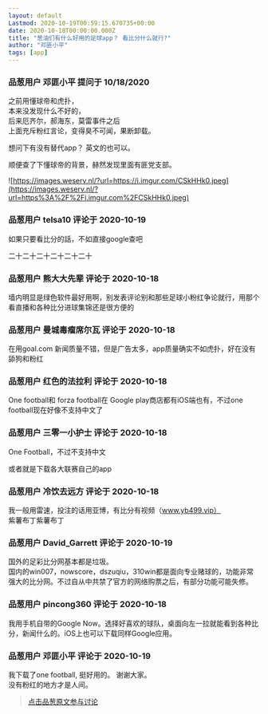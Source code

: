 ```yaml
---
layout: default
Lastmod: 2020-10-19T00:59:15.670735+00:00
date: 2020-10-18T00:00:00.000Z
title: "葱油们有什么好用的足球app？ 看比分什么就行?"
author: "邓匪小平"
tags: [app]
---
```



### 品葱用户 **邓匪小平** 提问于 10/18/2020
    
之前用懂球帝和虎扑，  
本来没发现什么不好的，  
后来厄齐尔，郝海东，莫雷事件之后  
上面充斥粉红言论，变得臭不可闻，果断卸载。  
  
想问下有没有替代app？ 英文的也可以。  
  
顺便查了下懂球帝的背景，赫然发现里面有匪党支部。  
  
![https://images.weserv.nl/?url=https://i.imgur.com/CSkHHk0.jpeg](https://images.weserv.nl/?url=https%3A%2F%2Fi.imgur.com%2FCSkHHk0.jpeg)
    
                

### 品葱用户 **telsa10** 评论于 2020-10-19
        
如果只要看比分的話，不如直接google查吧  
  
二十二十二十二十二十二十
        
                

### 品葱用户 **熊大大先辈** 评论于 2020-10-18
        
墙内明显是绿色软件最好用啊，别发表评论别和那些足球小粉红争论就行，用那个看直播和各种比分进球集锦还是很方便的
        
                

### 品葱用户 **曼城毒瘤席尔瓦** 评论于 2020-10-18
        
在用goal.com 新闻质量不错，但是广告太多，app质量确实不如虎扑，好在没有舔狗和粉红
        
                

### 品葱用户 **红色的法拉利** 评论于 2020-10-18
        
One football和 forza football在 Google play商店都有iOS端也有，不过one football现在好像不支持中文了
        
                

### 品葱用户 **三零一小护士** 评论于 2020-10-18
        
One Football，不过不支持中文  
  
或者就是下载各大联赛自己的app
        
                

### 品葱用户 **冷饮去远方** 评论于 2020-10-18
        
我一般用雷速，投注的话用亚博，有比分有视频（www.yb499.vip）  
紫薯布丁紫薯布丁
        
                

### 品葱用户 **David_Garrett** 评论于 2020-10-19
        
国外的足彩比分网基本都是垃圾。  
国内的win007，nowscore，dszuqiu，310win都是面向专业赌球的，功能非常强大的比分网。不过自从中共禁了官方的网络购票之后，有部分功能可能失修。
        
                

### 品葱用户 **pincong360** 评论于 2020-10-18
        
我用手机自带的Google Now。选择好喜欢的球队，桌面向左一拉就能看到各种比分，新闻什么的。iOS上也可以下载同样Google应用。
        
                

### 品葱用户 **邓匪小平** 评论于 2020-10-19
        
我下载了one football, 挺好用的。 谢谢大家。  
没有粉红的地方才是人间。
        
                





> [点击品葱原文参与讨论](https://pincong.rocks/question/32376)

